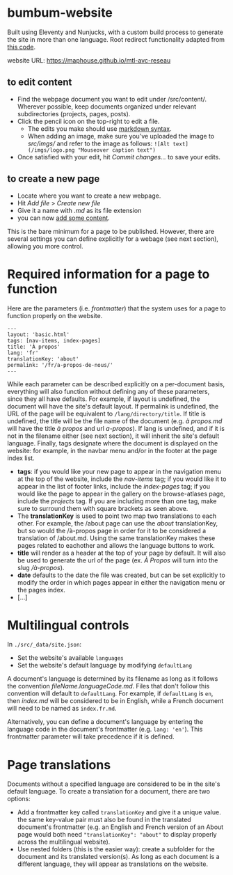 # bumbum-website

Built using Eleventy and Nunjucks, with a custom build process to generate the site in more than one language. Root redirect functionality adapted from [this code](https://gist.github.com/BrianMitchL/f93622a46f4476b7514995ff502d8d17).

website URL: https://maphouse.github.io/mtl-avc-reseau

## to edit content

- Find the webpage document you want to edit under /src/content/. Wherever possible, keep documents organized under relevant subdirectories (projects, pages, posts).
- Click the pencil icon on the top-right to edit a file.
  - The edits you make should use [markdown syntax](https://www.markdownguide.org/cheat-sheet/).
  - When adding an image, make sure you've uploaded the image to *src/imgs/* and refer to the image as follows: `![Alt text](/imgs/logo.png "Mouseover caption text")`
- Once satisfied with your edit, hit *Commit changes...* to save your edits.

## to create a new page

- Locate where you want to create a new webpage.
- Hit *Add file* > *Create new file*
- Give it a name with *.md* as its file extension
- you can now [add some content](#to-edit-content).

This is the bare minimum for a page to be published. However, there are several settings you can define explicitly for a webage (see next section), allowing you more control.

# Required information for a page to function

Here are the parameters (i.e. *frontmatter*) that the system uses for a page to function properly on the website.

```
---
layout: 'basic.html'
tags: [nav-items, index-pages]
title: 'À propos'
lang: 'fr'
translationKey: 'about'
permalink: '/fr/a-propos-de-nous/'
---
```

While each parameter can be described explicitly on a per-document basis, everything will also function without defining any of these parameters, since they all have defaults. For example, if layout is undefined, the document will have the site's default layout. If permalink is undefined, the URL of the page will be equivalent to `/lang/directory/title`. If title is undefined, the title will be the file name of the document (e.g. *à propos.md* will have the title *à propos* and url *a-propos*). If lang is undefined, and if it is not in the filename either (see next section), it will inherit the site's default language. Finally, tags designate where the document is displayed on the website: for example, in the navbar menu and/or in the footer at the page index list.

- **tags**: if you would like your new page to appear in the navigation menu at the top of the website, include the *nav-items* tag; if you would like it to appear in the list of footer links, include the *index-pages* tag; if you would like the page to appear in the gallery on the browse-atlases page, include the *projects* tag. If you are including more than one tag, make sure to surround them with square brackets as seen above.
- The **translationKey** is used to point two map two translations to each other. For example, the /about page can use the *about* translationKey, but so would the /à-propos page in order for it to be considered a translation of /about.md. Using the same translationKey makes these pages related to eachother and allows the language buttons to work.
- **title** will render as a header at the top of your page by default. It will also be used to generate the url of the page (ex. *À Propos* will turn into the slug */à-propos*).
- **date** defaults to the date the file was created, but can be set explicitly to modify the order in which pages appear in either the navigation menu or the pages index.
- [...]


# Multilingual controls

In `./src/_data/site.json`:

- Set the website's available `languages`
- Set the website's default language by modifying `defaultLang`

A document's language is determined by its filename as long as it follows the convention *fileName.languageCode.md*. Files that don't follow this convention will default to `defaultLang`. For example, if `defaultLang` is `en`, then *index.md* will be considered to be in English, while a French document will need to be named as `index.fr.md`.

Alternatively, you can define a document's language by entering the language code in the document's frontmatter (e.g. `lang: 'en'`). This frontmatter parameter will take precedence if it is defined.

# Page translations

Documents without a specified language are considered to be in the site's default language. To create a translation for a document, there are two options:

- Add a frontmatter key called `translationKey` and give it a unique value. the same key-value pair must also be found in the translated document's frontmatter (e.g. an English and French version of an About page would both need `"translationKey": "about"` to display properly across the multilingual website).
- Use nested folders (this is the easier way): create a subfolder for the document and its translated version(s). As long as each document is a different language, they will appear as translations on the website.
